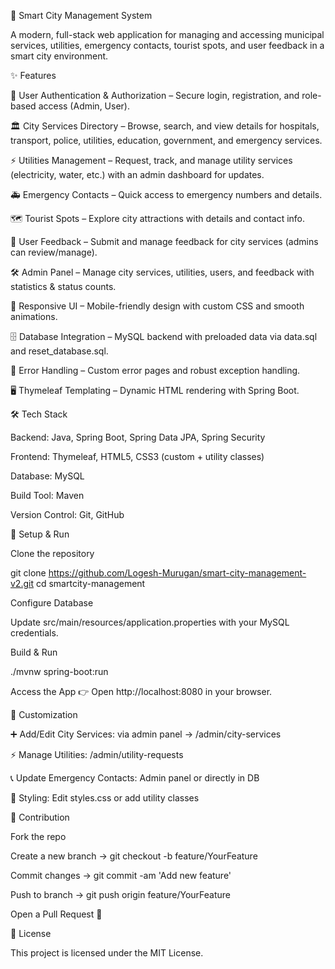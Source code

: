 🌆 Smart City Management System

A modern, full-stack web application for managing and accessing municipal services, utilities, emergency contacts, tourist spots, and user feedback in a smart city environment.

✨ Features

🔐 User Authentication & Authorization – Secure login, registration, and role-based access (Admin, User).

🏛️ City Services Directory – Browse, search, and view details for hospitals, transport, police, utilities, education, government, and emergency services.

⚡ Utilities Management – Request, track, and manage utility services (electricity, water, etc.) with an admin dashboard for updates.

🚑 Emergency Contacts – Quick access to emergency numbers and details.

🗺️ Tourist Spots – Explore city attractions with details and contact info.

📝 User Feedback – Submit and manage feedback for city services (admins can review/manage).

🛠️ Admin Panel – Manage city services, utilities, users, and feedback with statistics & status counts.

📱 Responsive UI – Mobile-friendly design with custom CSS and smooth animations.

🗄️ Database Integration – MySQL backend with preloaded data via data.sql and reset_database.sql.

🚨 Error Handling – Custom error pages and robust exception handling.

🖥️ Thymeleaf Templating – Dynamic HTML rendering with Spring Boot.

🛠️ Tech Stack

Backend: Java, Spring Boot, Spring Data JPA, Spring Security

Frontend: Thymeleaf, HTML5, CSS3 (custom + utility classes)

Database: MySQL

Build Tool: Maven

Version Control: Git, GitHub



🚀 Setup & Run

Clone the repository

git clone https://github.com/Logesh-Murugan/smart-city-management-v2.git
cd smartcity-management


Configure Database

Update src/main/resources/application.properties with your MySQL credentials.

Build & Run

./mvnw spring-boot:run


Access the App
👉 Open http://localhost:8080
 in your browser.

🎨 Customization

➕ Add/Edit City Services: via admin panel → /admin/city-services

⚡ Manage Utilities: /admin/utility-requests

📞 Update Emergency Contacts: Admin panel or directly in DB

🎨 Styling: Edit styles.css or add utility classes

🤝 Contribution

Fork the repo

Create a new branch → git checkout -b feature/YourFeature

Commit changes → git commit -am 'Add new feature'

Push to branch → git push origin feature/YourFeature

Open a Pull Request 🎉

📜 License

This project is licensed under the MIT License.
